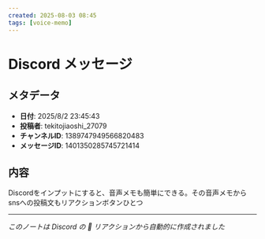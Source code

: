 ```yaml
---
created: 2025-08-03 08:45
tags: [voice-memo]
---
```


# Discord メッセージ

## メタデータ
- **日付**: 2025/8/2 23:45:43
- **投稿者**: tekitojiaoshi_27079
- **チャンネルID**: 1389747949566820483
- **メッセージID**: 1401350285745721414

## 内容

Discordをインプットにすると、音声メモも簡単にできる。その音声メモからsnsへの投稿文もリアクションボタンひとつ

---
*このノートは Discord の 📝 リアクションから自動的に作成されました*
